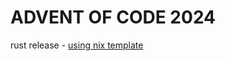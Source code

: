 # ADVENT OF CODE 2024
rust release - [using nix template](https://github.com/srid/rust-nix-template)
